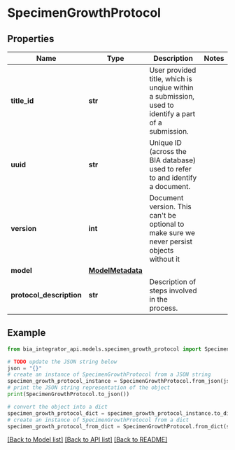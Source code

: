 # SpecimenGrowthProtocol


## Properties

Name | Type | Description | Notes
------------ | ------------- | ------------- | -------------
**title_id** | **str** | User provided title, which is unqiue within a submission, used to identify a part of a submission. | 
**uuid** | **str** | Unique ID (across the BIA database) used to refer to and identify a document. | 
**version** | **int** | Document version. This can&#39;t be optional to make sure we never persist objects without it | 
**model** | [**ModelMetadata**](ModelMetadata.md) |  | 
**protocol_description** | **str** | Description of steps involved in the process. | 

## Example

```python
from bia_integrator_api.models.specimen_growth_protocol import SpecimenGrowthProtocol

# TODO update the JSON string below
json = "{}"
# create an instance of SpecimenGrowthProtocol from a JSON string
specimen_growth_protocol_instance = SpecimenGrowthProtocol.from_json(json)
# print the JSON string representation of the object
print(SpecimenGrowthProtocol.to_json())

# convert the object into a dict
specimen_growth_protocol_dict = specimen_growth_protocol_instance.to_dict()
# create an instance of SpecimenGrowthProtocol from a dict
specimen_growth_protocol_from_dict = SpecimenGrowthProtocol.from_dict(specimen_growth_protocol_dict)
```
[[Back to Model list]](../README.md#documentation-for-models) [[Back to API list]](../README.md#documentation-for-api-endpoints) [[Back to README]](../README.md)


